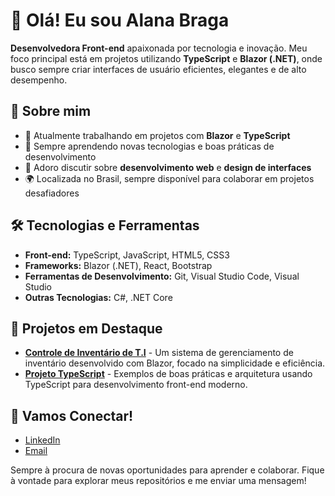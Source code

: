 # 👋 Olá! Eu sou Alana Braga

**Desenvolvedora Front-end** apaixonada por tecnologia e inovação. Meu foco principal está em projetos utilizando **TypeScript** e **Blazor (.NET)**, onde busco sempre criar interfaces de usuário eficientes, elegantes e de alto desempenho.

## 🚀 Sobre mim

- 🔭 Atualmente trabalhando em projetos com **Blazor** e **TypeScript**
- 🌱 Sempre aprendendo novas tecnologias e boas práticas de desenvolvimento
- 💬 Adoro discutir sobre **desenvolvimento web** e **design de interfaces**
- 🌍 Localizada no Brasil, sempre disponível para colaborar em projetos desafiadores

## 🛠️ Tecnologias e Ferramentas

- **Front-end:** TypeScript, JavaScript, HTML5, CSS3
- **Frameworks:** Blazor (.NET), React, Bootstrap
- **Ferramentas de Desenvolvimento:** Git, Visual Studio Code, Visual Studio
- **Outras Tecnologias:** C#, .NET Core

## 🌟 Projetos em Destaque

- [**Controle de Inventário de T.I**](#) - Um sistema de gerenciamento de inventário desenvolvido com Blazor, focado na simplicidade e eficiência.
- [**Projeto TypeScript**](#) - Exemplos de boas práticas e arquitetura usando TypeScript para desenvolvimento front-end moderno.

## 🤝 Vamos Conectar!

- [LinkedIn](#https://www.linkedin.com/in/alana-braga-213a76228/) 
- [Email](mailto:alana.h.braga@icloud.com)

Sempre à procura de novas oportunidades para aprender e colaborar. Fique à vontade para explorar meus repositórios e me enviar uma mensagem!
